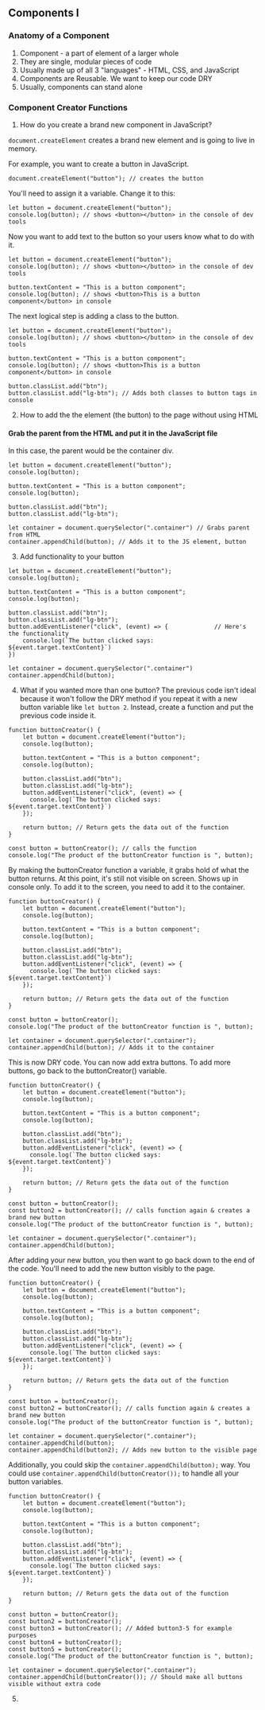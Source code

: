 ## Components I

### Anatomy of a Component

1. Component - a part of element of a larger whole
2. They are single, modular pieces of code
3. Usually made up of all 3 "languages" - HTML, CSS, and JavaScript
4. Components are Reusable. We want to keep our code DRY
5. Usually, components can stand alone

### Component Creator Functions

1. How do you create a brand new component in JavaScript?

`document.createElement` creates a brand new element and is going to live in memory.

For example, you want to create a button in JavaScript. 

`document.createElement("button"); // creates the button`

You'll need to assign it a variable. Change it to this:

```
let button = document.createElement("button");
console.log(button); // shows <button></button> in the console of dev tools
```

Now you want to add text to the button so your users know what to do with it. 

```
let button = document.createElement("button");
console.log(button); // shows <button></button> in the console of dev tools

button.textContent = "This is a button component";
console.log(button); // shows <button>This is a button component</button> in console
```

The next logical step is adding a class to the button.

```
let button = document.createElement("button");
console.log(button); // shows <button></button> in the console of dev tools

button.textContent = "This is a button component";
console.log(button); // shows <button>This is a button component</button> in console

button.classList.add("btn");
button.classList.add("lg-btn"); // Adds both classes to button tags in console
```

2. How to add the the element (the button) to the page without using HTML

#### Grab the parent from the HTML and put it in the JavaScript file
In this case, the parent would be the container div. 

```
let button = document.createElement("button");
console.log(button); 

button.textContent = "This is a button component";
console.log(button); 

button.classList.add("btn");
button.classList.add("lg-btn"); 

let container = document.querySelector(".container") // Grabs parent from HTML
container.appendChild(button); // Adds it to the JS element, button
```

3. Add functionality to your button

```
let button = document.createElement("button");
console.log(button); 

button.textContent = "This is a button component";
console.log(button); 

button.classList.add("btn");
button.classList.add("lg-btn"); 
button.addEventListener("click", (event) => {             // Here's the functionality
    console.log(`The button clicked says: ${event.target.textContent}`)
})

let container = document.querySelector(".container") 
container.appendChild(button); 
```

4. What if you wanted more than one button?
The previous code isn't ideal because it won't follow the DRY method if you repeat it with a new button 
variable like `let button 2`. Instead, create a function and put the previous code inside it.

```
function buttonCreator() {
    let button = document.createElement("button");
    console.log(button); 
    
    button.textContent = "This is a button component";
    console.log(button); 
    
    button.classList.add("btn");
    button.classList.add("lg-btn"); 
    button.addEventListener("click", (event) => {             
      console.log(`The button clicked says: ${event.target.textContent}`)
    });
    
    return button; // Return gets the data out of the function
}

const button = buttonCreator(); // calls the function
console.log("The product of the buttonCreator function is ", button);
```

By making the buttonCreator function a variable, it grabs hold of what the button returns. At this point, it's 
still not visible on screen. Shows up in console only. To add it to the screen, you need to add it to the container.

```
function buttonCreator() {
    let button = document.createElement("button");
    console.log(button); 
    
    button.textContent = "This is a button component";
    console.log(button); 
    
    button.classList.add("btn");
    button.classList.add("lg-btn"); 
    button.addEventListener("click", (event) => {             
      console.log(`The button clicked says: ${event.target.textContent}`)
    });
    
    return button; // Return gets the data out of the function
}

const button = buttonCreator(); 
console.log("The product of the buttonCreator function is ", button);

let container = document.querySelector(".container");
container.appendChild(button); // Adds it to the container
```

This is now DRY code. You can now add extra buttons. To add more buttons, go back to the buttonCreator() variable.

```
function buttonCreator() {
    let button = document.createElement("button");
    console.log(button); 
    
    button.textContent = "This is a button component";
    console.log(button); 
    
    button.classList.add("btn");
    button.classList.add("lg-btn"); 
    button.addEventListener("click", (event) => {             
      console.log(`The button clicked says: ${event.target.textContent}`)
    });
    
    return button; // Return gets the data out of the function
}

const button = buttonCreator(); 
const button2 = buttonCreator(); // calls function again & creates a brand new button
console.log("The product of the buttonCreator function is ", button);

let container = document.querySelector(".container");
container.appendChild(button); 
```

After adding your new button, you then want to go back down to the end of the code. You'll need to add the new button 
visibly to the page. 

```
function buttonCreator() {
    let button = document.createElement("button");
    console.log(button); 
    
    button.textContent = "This is a button component";
    console.log(button); 
    
    button.classList.add("btn");
    button.classList.add("lg-btn"); 
    button.addEventListener("click", (event) => {             
      console.log(`The button clicked says: ${event.target.textContent}`)
    });
    
    return button; // Return gets the data out of the function
}

const button = buttonCreator(); 
const button2 = buttonCreator(); // calls function again & creates a brand new button
console.log("The product of the buttonCreator function is ", button);

let container = document.querySelector(".container");
container.appendChild(button); 
container.appendChild(button2); // Adds new button to the visible page
```

Additionally, you could skip the `container.appendChild(button);` way. You could use `container.appendChild(buttonCreator());` 
to handle all your button variables.

```
function buttonCreator() {
    let button = document.createElement("button");
    console.log(button); 
    
    button.textContent = "This is a button component";
    console.log(button); 
    
    button.classList.add("btn");
    button.classList.add("lg-btn"); 
    button.addEventListener("click", (event) => {             
      console.log(`The button clicked says: ${event.target.textContent}`)
    });
    
    return button; // Return gets the data out of the function
}

const button = buttonCreator(); 
const button2 = buttonCreator(); 
const button3 = buttonCreator(); // Added button3-5 for example purposes
const button4 = buttonCreator(); 
const button5 = buttonCreator(); 
console.log("The product of the buttonCreator function is ", button);

let container = document.querySelector(".container");
container.appendChild(buttonCreator()); // Should make all buttons visible without extra code
```

5. 